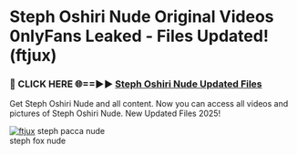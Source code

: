 # Steph Oshiri Nude Original Videos 0nlyFans Leaked - Files Updated! (ftjux)

<h3>🔴 CLICK HERE 🌐==►► <a href="https://tinyurl.com/yrmya6cz" rel="nofollow">Steph Oshiri Nude Updated Files</a></h3>

Get Steph Oshiri Nude and all content. Now you can access all videos and pictures of Steph Oshiri Nude. New Updated Files 2025!

[![ftjux](https://i.imgur.com/FMdXYCs.gif)](https://tinyurl.com/yrmya6cz)
steph pacca nude<br>
steph fox nude